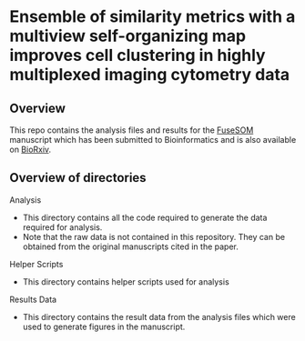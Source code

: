 Ensemble of similarity metrics with a multiview self-organizing map improves cell clustering in highly multiplexed imaging cytometry data
======================================================

Overview
--------

This repo contains the analysis files and results for the [FuseSOM](https://github.com/ecool50/FuseSOM) manuscript which has been submitted to Bioinformatics and is also available on [BioRxiv](https://www.biorxiv.org/content/10.1101/2023.01.18.524659v1).

Overview of directories
--------

Analysis
- This directory contains all the code required to generate the data required for analysis.
- Note that the raw data is not contained in this repository. They can be obtained from the original manuscripts cited in the paper.

Helper Scripts
- This directory contains helper scripts used for analysis

Results Data
- This directory contains the result data from the analysis files which were used to generate figures in the manuscript.
